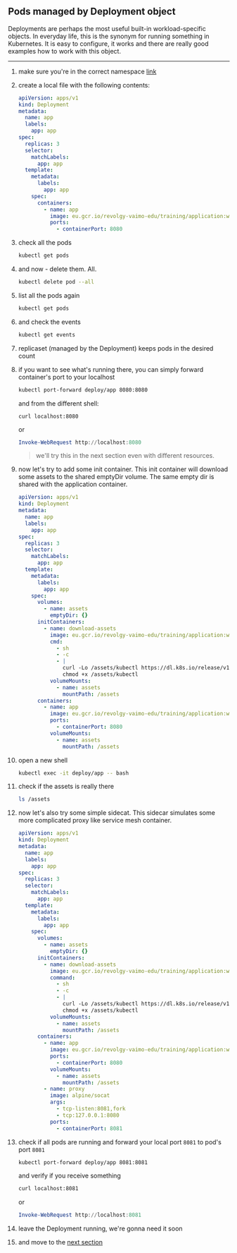 ## Pods managed by Deployment object

Deployments are perhaps the most useful built-in workload-specific objects.
In everyday life, this is the synonym for running something in Kubernetes.
It is easy to configure, it works and there are really good examples
how to work with this object.

---

1. make sure you're in the correct namespace [link](./00_single_pod.md)

2. create a local file with the following contents:

    ```yaml
    apiVersion: apps/v1
    kind: Deployment
    metadata:
      name: app
      labels:
        app: app
    spec:
      replicas: 3
      selector:
        matchLabels:
          app: app
      template:
        metadata:
          labels:
            app: app
        spec:
          containers:
            - name: app
              image: eu.gcr.io/revolgy-vaimo-edu/training/application:working
              ports:
                - containerPort: 8080
    ```

3. check all the pods

    ```bash
    kubectl get pods
    ```

4. and now - delete them. All.

    ```bash
    kubectl delete pod --all
    ```

5. list all the pods again

    ```bash
    kubectl get pods
    ```

6. and check the events

    ```bash
    kubectl get events
    ```

7. replicaset (managed by the Deployment) keeps pods in the desired count

8. if you want to see what's running there, you can simply forward container's port to your localhost

    ```bash
    kubectl port-forward deploy/app 8080:8080
    ```

    and from the different shell:

    ```
    curl localhost:8080
    ```

    or

    ```powershell
    Invoke-WebRequest http://localhost:8080
    ```

    > we'll try this in the next section even with different resources.


9. now let's try to add some init container. This init container will download some assets to the shared emptyDir volume. The same empty dir is shared with the application container.

    ```yaml
    apiVersion: apps/v1
    kind: Deployment
    metadata:
      name: app
      labels:
        app: app
    spec:
      replicas: 3
      selector:
        matchLabels:
          app: app
      template:
        metadata:
          labels:
            app: app
        spec:
          volumes:
            - name: assets
              emptyDir: {}
          initContainers:
            - name: download-assets
              image: eu.gcr.io/revolgy-vaimo-edu/training/application:working
              cmd:
                - sh
                - -c
                - |
                  curl -Lo /assets/kubectl https://dl.k8s.io/release/v1.24.0/bin/linux/amd64/kubectl
                  chmod +x /assets/kubectl
              volumeMounts:
                - name: assets
                  mountPath: /assets
          containers:
            - name: app
              image: eu.gcr.io/revolgy-vaimo-edu/training/application:working
              ports:
                - containerPort: 8080
              volumeMounts:
                - name: assets
                  mountPath: /assets
    ```

10. open a new shell

    ```bash
    kubectl exec -it deploy/app -- bash
    ```

11. check if the assets is really there

    ```bash
    ls /assets
    ```

12. now let's also try some simple sidecat. This sidecar simulates some more complicated proxy like service mesh container. 

    ```yaml
    apiVersion: apps/v1
    kind: Deployment
    metadata:
      name: app
      labels:
        app: app
    spec:
      replicas: 3
      selector:
        matchLabels:
          app: app
      template:
        metadata:
          labels:
            app: app
        spec:
          volumes:
            - name: assets
              emptyDir: {}
          initContainers:
            - name: download-assets
              image: eu.gcr.io/revolgy-vaimo-edu/training/application:working
              command:
                - sh
                - -c
                - |
                  curl -Lo /assets/kubectl https://dl.k8s.io/release/v1.24.0/bin/linux/amd64/kubectl
                  chmod +x /assets/kubectl
              volumeMounts:
                - name: assets
                  mountPath: /assets
          containers:
            - name: app
              image: eu.gcr.io/revolgy-vaimo-edu/training/application:working
              ports:
                - containerPort: 8080
              volumeMounts:
                - name: assets
                  mountPath: /assets
            - name: proxy
              image: alpine/socat
              args:
                - tcp-listen:8081,fork
                - tcp:127.0.0.1:8080
              ports:
                - containerPort: 8081
    ```

13. check if all pods are running and forward your local port `8081` to pod's port `8081`

    ```bash
    kubectl port-forward deploy/app 8081:8081
    ```

    and verify if you receive something

    ```bash
    curl localhost:8081
    ```

    or

    ```powershell
    Invoke-WebRequest http://localhost:8081
    ```

14. leave the Deployment running, we're gonna need it soon

15. and move to the [next section](./02_simple_service.md)
